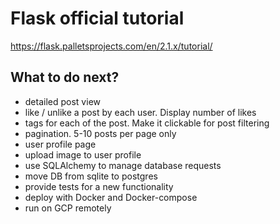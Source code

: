 # Flask official tutorial
https://flask.palletsprojects.com/en/2.1.x/tutorial/

## What to do next?
- detailed post view
- like / unlike a post by each user. Display number of likes
- tags for each of the post. Make it clickable for post filtering
- pagination. 5-10 posts per page only
- user profile page
- upload image to user profile
- use SQLAlchemy to manage database requests
- move DB from sqlite to postgres
- provide tests for a new functionality 
- deploy with Docker and Docker-compose
- run on GCP remotely
